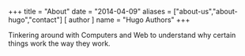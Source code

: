 +++
title = "About"
date = "2014-04-09"
aliases = ["about-us","about-hugo","contact"]
[ author ]
  name = "Hugo Authors"
+++

Tinkering around with Computers and Web to understand why certain things work the way they work.
